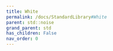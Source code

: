 ```yaml
---
title: White
permalink: /docs/StandardLibrary#White
parent: std::noise
grand_parent: std
has_children: False
nav_order: 0
---
```


